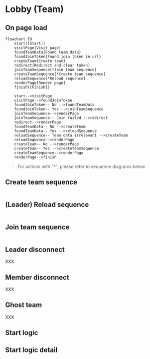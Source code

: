 # Lobby (Team)
## On page load
```mermaid
flowchart TD
    start([Start])
    visitPage[Visit page] 
    foundTeamData{Found team data} 
    foundJoinToken{Found join token in url} 
    createTeam{Create team} 
    redirect[Redirect and clear token] 
    joinTeamSequence[*Join team sequence] 
    createTeamSequence[*Create team sequence] 
    reloadSequence[*Reload sequence] 
    renderPage[Render page]
    finish([Finish])

    start-->visitPage
    visitPage-->foundJoinToken
    foundJoinToken-- No -->foundTeamData
    foundJoinToken-- Yes -->joinTeamSequence
    joinTeamSequence-->renderPage
    joinTeamSequence-- Join failed -->redirect
    redirect-->renderPage
    foundTeamData-- No -->createTeam
    foundTeamData-- Yes -->reloadSequence
    reloadSequence-- Team data irrelevant -->createTeam
    reloadSequence-->renderPage
    createTeam-- No -->renderPage
    createTeam-- Yes -->createTeamSequence
    createTeamSequence-->renderPage
    renderPage-->finish
```
> For actions with "*", please refer to sequence diagrams below

## Create team sequence
```mermaid
```

## (Leader) Reload sequence
```mermaid
```

## Join team sequence
```mermaid
```

## Leader disconnect
XXX
## Member disconnect
XXX

## Ghost team
XXX

## Start logic

## Start logic detail
